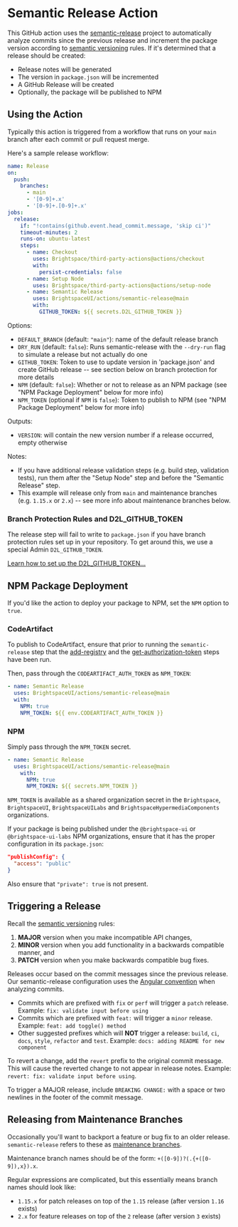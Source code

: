 # Semantic Release Action

This GitHub action uses the [semantic-release](https://semantic-release.gitbook.io/) project to automatically analyze commits since the previous release and increment the package version according to [semantic versioning](https://semver.org/) rules. If it's determined that a release should be created:
* Release notes will be generated
* The version in `package.json` will be incremented
* A GitHub Release will be created
* Optionally, the package will be published to NPM

## Using the Action

Typically this action is triggered from a workflow that runs on your `main` branch after each commit or pull request merge.

Here's a sample release workflow:

```yml
name: Release
on:
  push:
    branches:
      - main
      - '[0-9]+.x'
      - '[0-9]+.[0-9]+.x'
jobs:
  release:
    if: "!contains(github.event.head_commit.message, 'skip ci')"
    timeout-minutes: 2
    runs-on: ubuntu-latest
    steps:
      - name: Checkout
        uses: Brightspace/third-party-actions@actions/checkout
        with:
          persist-credentials: false
      - name: Setup Node
        uses: Brightspace/third-party-actions@actions/setup-node
      - name: Semantic Release
        uses: BrightspaceUI/actions/semantic-release@main
        with:
          GITHUB_TOKEN: ${{ secrets.D2L_GITHUB_TOKEN }}
```

Options:

* `DEFAULT_BRANCH` (default: `"main"`): name of the default release branch
* `DRY_RUN` (default: `false`): Runs semantic-release with the `--dry-run` flag to simulate a release but not actually do one
* `GITHUB_TOKEN`: Token to use to update version in 'package.json' and create GitHub release -- see section below on branch protection for more details
* `NPM` (default: `false`): Whether or not to release as an NPM package (see "NPM Package Deployment" below for more info)
* `NPM_TOKEN` (optional if `NPM` is `false`): Token to publish to NPM (see "NPM Package Deployment" below for more info)

Outputs:
* `VERSION`: will contain the new version number if a release occurred, empty otherwise

Notes:
* If you have additional release validation steps (e.g. build step, validation tests), run them after the "Setup Node" step and before the "Semantic Release" step.
* This example will release only from `main` and maintenance branches (e.g. `1.15.x` or `2.x`) -- see more info about maintenance branches below.

### Branch Protection Rules and D2L_GITHUB_TOKEN

The release step will fail to write to `package.json` if you have branch protection rules set up in your repository. To get around this, we use a special Admin `D2L_GITHUB_TOKEN`.

[Learn how to set up the D2L_GITHUB_TOKEN...](../docs/branch-protection.md)

## NPM Package Deployment

If you'd like the action to deploy your package to NPM, set the `NPM` option to `true`.

### CodeArtifact

To publish to CodeArtifact, ensure that prior to running the `semantic-release` step that the [add-registry](https://github.com/Brightspace/codeartifact-actions/tree/main/npm) and the [get-authorization-token](https://github.com/Brightspace/codeartifact-actions/tree/main/get-authorization-token) steps have been run.

Then, pass through the `CODEARTIFACT_AUTH_TOKEN` as `NPM_TOKEN`:

```yml
- name: Semantic Release
  uses: BrightspaceUI/actions/semantic-release@main
  with:
    NPM: true
    NPM_TOKEN: ${{ env.CODEARTIFACT_AUTH_TOKEN }}
```

### NPM

Simply pass through the `NPM_TOKEN` secret.


```yml
- name: Semantic Release
  uses: BrightspaceUI/actions/semantic-release@main
    with:
      NPM: true
      NPM_TOKEN: ${{ secrets.NPM_TOKEN }}
```

`NPM_TOKEN` is available as a shared organization secret in the `Brightspace`, `BrightspaceUI`, `BrightspaceUILabs` and `BrightspaceHypermediaComponents` organizations.

If your package is being published under the `@brightspace-ui` or `@brightspace-ui-labs` NPM organizations, ensure that it has the proper configuration in its `package.json`:

```json
"publishConfig": {
  "access": "public"
}
```

Also ensure that `"private": true` is not present.

## Triggering a Release

Recall the [semantic versioning](https://semver.org/) rules:
1. **MAJOR** version when you make incompatible API changes,
2. **MINOR** version when you add functionality in a backwards compatible manner, and
3. **PATCH** version when you make backwards compatible bug fixes.

Releases occur based on the commit messages since the previous release. Our semantic-release configuration uses the [Angular convention](https://github.com/conventional-changelog/conventional-changelog/tree/master/packages/conventional-changelog-angular) when analyzing commits.

* Commits which are prefixed with `fix` or `perf` will trigger a `patch` release. Example: `fix: validate input before using`
* Commits which are prefixed with `feat:` will trigger a `minor` release. Example: `feat: add toggle() method`
* Other suggested prefixes which will **NOT** trigger a release: `build`, `ci`, `docs`, `style`, `refactor` and `test`. Example: `docs: adding README for new component`

To revert a change, add the `revert` prefix to the original commit message. This will cause the reverted change to not appear in release notes. Example: `revert: fix: validate input before using`.

To trigger a MAJOR release, include `BREAKING CHANGE:` with a space or two newlines in the footer of the commit message.

## Releasing from Maintenance Branches

Occasionally you'll want to backport a feature or bug fix to an older release. `semantic-release` refers to these as [maintenance branches](https://semantic-release.gitbook.io/semantic-release/usage/workflow-configuration#maintenance-branches).

Maintenance branch names should be of the form: `+([0-9])?(.{+([0-9]),x}).x`.

Regular expressions are complicated, but this essentially means branch names should look like:
* `1.15.x` for patch releases on top of the `1.15` release (after version `1.16` exists)
* `2.x` for feature releases on top of the `2` release (after version `3` exists)
